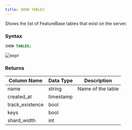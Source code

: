 ```yaml
---
title: SHOW TABLES
---
```


Shows the list of FeatureBase tables that exist on the server.

### Syntax

```sql
SHOW TABLES;
```

![expr](/img/sql/show_tables.svg)

### Returns

| **Column Name** | **Data Type** | **Description**   |
|-----------------|---------------|-------------------|
| name            | string        | Name of the table |
| created_at      | timestamp     |                   |
| track_existence | bool          |                   |
| keys            | bool          |                   |
| shard_width     | int           |                   |

